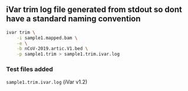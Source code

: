 
## iVar trim log file generated from stdout so dont have a standard naming convention

```bash
ivar trim \
    -i sample1.mapped.bam \
    -e \
    -b nCoV-2019.artic.V1.bed \
    -p sample1.trim > sample1.trim.ivar.log
```

### Test files added

`sample1.trim.ivar.log` (iVar v1.2)

